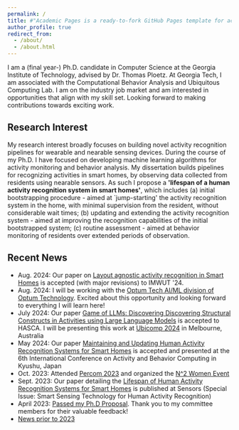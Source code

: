 ```yaml
---
permalink: /
title: #"Academic Pages is a ready-to-fork GitHub Pages template for academic personal websites"
author_profile: true
redirect_from: 
  - /about/
  - /about.html
---
```

I am a (final year-) Ph.D. candidate in Computer Science at the Georgia Institute of Technology, advised by Dr. Thomas Ploetz. At Georgia Tech, I am associated with the Computational Behavior Analysis and Ubiquitous Computing Lab. I am on the industry job market and am interested in opportunities that align with my skill set. Looking forward to making contributions towards exciting work.

Research Interest
------
My research interest broadly focuses on building novel activity recognition pipelines for wearable and nearable sensing devices. During the course of my Ph.D. I have focused on developing machine learning algorithms for activity monitoring and behavior analysis. 
My dissertation builds pipelines for recognizing activities in smart homes, by observing data collected from residents using nearable sensors. 
As such I propose a **'lifespan of a human activity recognition system in smart homes'**, which includes (a) initial bootstrapping procedure - aimed at `jump-starting' the activity recognition system in the home, with minimal supervision from the resident, without considerable wait times; (b) updating and extending the activity recognition system - aimed at improving the recognition capabilities of the initial bootstrapped system; (c) routine assessment - aimed at behavior monitoring of residents over extended periods of observation. 

Recent News
------
* Aug. 2024: Our paper on [Layout agnostic activity recognition in Smart Homes](https://arxiv.org/pdf/2405.12368) is accepted (with major revisions) to IMWUT '24.
* Aug. 2024: I will be working with the [Optum Tech AI/ML division of Optum Technology](https://www.optumlabs.com/work/artificial-intelligence.html). Excited about this opportunity and looking forward to everything I will learn here!
* July 2024: Our paper [Game of LLMs: Discovering Discovering Structural Constructs in Activities using Large Language Models](https://arxiv.org/html/2406.13777v1) is accepted to HASCA. I will be presenting this work at [Ubicomp 2024](https://www.ubicomp.org/ubicomp-iswc-2024/) in Melbourne, Australia
* May 2024: Our paper [Maintaining and Updating Human Activity Recognition Systems for Smart Homes](https://arxiv.org/html/2406.14446v1) is accepted and presented at the 6th International Conference on Activity and Behavior Computing in Kyushu, Japan
* Oct. 2023: Attended [Percom 2023](https://percom.org/2023/) and organized the [N^2 Women Event](https://percom.org/2023/n2women-event/)
* Sept. 2023: Our paper detailing the [Lifespan of Human Activity Recognition Systems for Smart Homes](https://www.mdpi.com/1424-8220/23/18/7729) is published at Sensors (Special Issue: Smart Sensing Technology for Human Activity Recognition)
* April 2023: [Passed my Ph.D Proposal](https://grad.gatech.edu/events/phd-defense-shruthi-hiremath). Thank you to my committee members for their valuable feedback!
* [News prior to 2023](https://shruthihiremath.github.io/oldnews/) 
